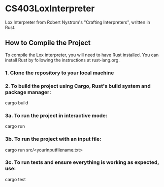 # CS403LoxInterpreter
Lox Interpreter from Robert Nystrom's "Crafting Interpreters", written in Rust.

## How to Compile the Project

To compile the Lox interpreter, you will need to have Rust installed. You can install Rust by following the instructions at rust-lang.org.

### 1. Clone the repository to your local machine

### 2. To build the project using Cargo, Rust's build system and package manager:
cargo build 

### 3a. To run the project in interactive mode:
cargo run

### 3b. To run the project with an input file:
cargo run src/<yourinputfilename.txt>

### 3c. To run tests and ensure everything is working as expected, use:
cargo test


